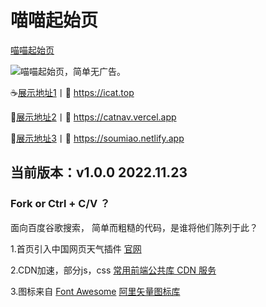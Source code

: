 # 喵喵起始页
[喵喵起始页](https://plaidwork.github.io)

![](https://s.plaidweb.top/static/icon/32.png)喵喵起始页，简单无广告。

☕[展示地址1](https://icat.top "喵喵起始页")丨🤞 https://icat.top

🎈[展示地址2](https://catnav.vercel.app "喵喵起始页")丨🤞 https://catnav.vercel.app

🍭[展示地址3](https://soumiao.netlify.app "喵喵起始页")丨🤞 https://soumiao.netlify.app

## 当前版本：v1.0.0 2022.11.23
### Fork or Ctrl + C/V ？
面向百度谷歌搜索，
简单而粗糙的代码，是谁将他们陈列于此？

1.首页引入中国网页天气插件 [官网](http://www.weather.com.cn "中国天气网")

2.CDN加速，部分js，css [常用前端公共库 CDN 服务](https://css.loli.net/ "常用前端公共库 CDN 服务")

3.图标来自 [Font Awesome](https://fontawesome.com/ "Font Awesome") [阿里矢量图标库](https://www.iconfont.cn/ "阿里巴巴矢量图标库")

